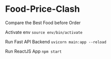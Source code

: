 # Food-Price-Clash
Compare the Best Food before Order

Activate env
`source env/bin/activate`

Run Fast API Backend
`uvicorn main:app --reload`

Run ReactJS App
`npm start`